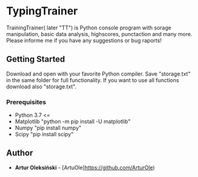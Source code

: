 # TypingTrainer

TrainingTrainer( later "TT") is Python console program with sorage manipulation, basic data analysis, highscores, punctaction and many more. Please informe me if you have any suggestions or bug raports!

## Getting Started

Download and open with your favorite Python compiler. Save "storage.txt" in the same folder for full functionality. 
If you want to use all functions download also "storage.txt".

### Prerequisites

* Python 3.7 <= 
* Matplotlib "python -m pip install -U matplotlib"
* Numpy "pip install numpy"
* Scipy "pip install scipy"

## Author

* **Artur Oleksiński** - [ArtuOle]https://github.com/ArturOle)



